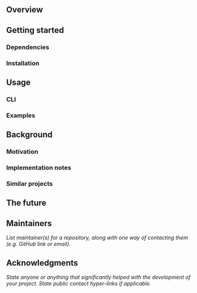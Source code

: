 <!--+ Warning: Content inside HTML comment blocks was generated by mdat and may be overwritten. +-->

<!-- title -->

<!-- badges -->

<!-- short-description -->

## Overview

## Getting started

### Dependencies

### Installation

## Usage

### CLI

<!-- cli-help -->

### Examples

## Background

### Motivation

### Implementation notes

### Similar projects

## The future

## Maintainers

_List maintainer(s) for a repository, along with one way of contacting them (e.g. GitHub link or email)._

## Acknowledgments

_State anyone or anything that significantly helped with the development of your project. State public contact hyper-links if applicable._

<!-- contributing -->

<!-- license -->
